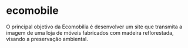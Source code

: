 # ecomobile
O principal objetivo da Ecomobilia é desenvolver um site que transmita a imagem de uma loja de móveis fabricados com madeira reflorestada, visando a preservação ambiental.
